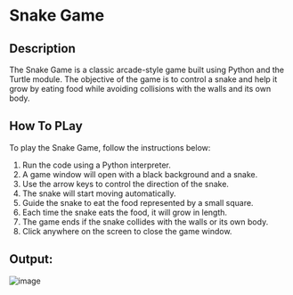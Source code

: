# Snake Game
## Description
The Snake Game is a classic arcade-style game built using Python and the Turtle module. The objective of the game is to control a snake and help it grow by eating food while avoiding collisions with the walls and its own body.

## How To PLay
To play the Snake Game, follow the instructions below:

1. Run the code using a Python interpreter.
2. A game window will open with a black background and a snake.
3. Use the arrow keys to control the direction of the snake.
4. The snake will start moving automatically.
5. Guide the snake to eat the food represented by a small square.
6. Each time the snake eats the food, it will grow in length.
7. The game ends if the snake collides with the walls or its own body.
8. Click anywhere on the screen to close the game window.

## Output:
![image](https://github.com/sadafahmedd/python_projects/assets/90939272/30eb422f-42fd-4d68-a5b6-3ec94777a278)
